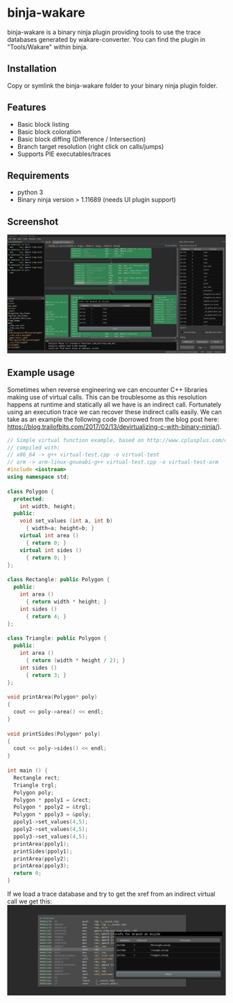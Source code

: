 # binja-wakare
binja-wakare is a binary ninja plugin providing tools to use the trace databases generated by wakare-converter. You can find the plugin in "Tools/Wakare" within binja.

## Installation
Copy or symlink the binja-wakare folder to your binary ninja plugin folder.

## Features
- Basic block listing
- Basic block coloration
- Basic block diffing (Difference / Intersection)
- Branch target resolution (right click on calls/jumps)
- Supports PIE executables/traces

## Requirements
- python 3
- Binary ninja version > 1.11689 (needs UI plugin support)

## Screenshot
![Basic block viewer](assets/binja-screen-global.png)

## Example usage
Sometimes when reverse engineering we can encounter C++ libraries making use of virtual calls. This can be troublesome as this resolution happens at runtime and statically all we have is an indirect call. Fortunately using an execution trace we can recover these indirect calls easily. We can take as an example the following code (borrowed from the blog post here: https://blog.trailofbits.com/2017/02/13/devirtualizing-c-with-binary-ninja/).

```cpp
// Simple virtual function example, based on http://www.cplusplus.com/doc/tutorial/polymorphism/
// compiled with:
// x86_64 -> g++ virtual-test.cpp -o virtual-test
// arm -> arm-linux-gnueabi-g++ virtual-test.cpp -o virtual-test-arm
#include <iostream>
using namespace std;

class Polygon {
  protected:
    int width, height;
  public:
    void set_values (int a, int b)
      { width=a; height=b; }
    virtual int area ()
      { return 0; }
    virtual int sides ()
      { return 0; }
};

class Rectangle: public Polygon {
  public:
    int area ()
      { return width * height; }
    int sides ()
      { return 4; }
};

class Triangle: public Polygon {
  public:
    int area ()
      { return (width * height / 2); }
    int sides ()
      { return 3; }
};

void printArea(Polygon* poly)
{
  cout << poly->area() << endl;
}

void printSides(Polygon* poly)
{
  cout << poly->sides() << endl;
}

int main () {
  Rectangle rect;
  Triangle trgl;
  Polygon poly;
  Polygon * ppoly1 = &rect;
  Polygon * ppoly2 = &trgl;
  Polygon * ppoly3 = &poly;
  ppoly1->set_values(4,5);
  ppoly2->set_values(4,5);
  ppoly3->set_values(4,5);
  printArea(ppoly1);
  printSides(ppoly1);
  printArea(ppoly2);
  printArea(ppoly3);
  return 0;
}
```

If we load a trace database and try to get the xref from an indirect virtual call we get this:
![wakare virtual call](assets/binja-cpp-refs.png)
